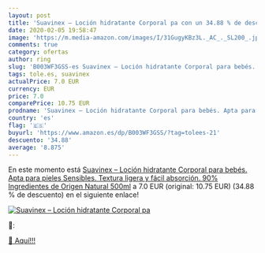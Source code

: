 ```yaml
---
layout: post
title: 'Suavinex – Loción hidratante Corporal pa con un 34.88 % de descuento'
date: 2020-02-05 19:58:47
image: 'https://m.media-amazon.com/images/I/31GugyKBz3L._AC_._SL200_.jpg'
comments: true
category: ofertas
author: ring
slug: 'B003WF3GSS-es Suavinex – Loción hidratante Corporal para bebés. Apta...'
tags: tole.es, suavinex
actualPrice: 7.0 EUR
currency: EUR
price: 7.0
comparePrice: 10.75 EUR
prodname: 'Suavinex – Loción hidratante Corporal para bebés. Apta para pieles Sensibles. Textura ligera y fácil absorción. 90% Ingredientes de Origen Natural  500ml'
country: 'es'
flag: '🇪🇸'
buyurl: 'https://www.amazon.es/dp/B003WF3GSS/?tag=tolees-21'
descuento: '34.88'
average: '8.875'
---
```


En este momento está [Suavinex – Loción hidratante Corporal para bebés. Apta para pieles Sensibles. Textura ligera y fácil absorción. 90% Ingredientes de Origen Natural  500ml](https://www.amazon.es/dp/B003WF3GSS/?tag=tolees-21) a 7.0 EUR (original: 10.75 EUR) (34.88 %  de descuento) en el siguiente enlace!

[![Suavinex – Loción hidratante Corporal pa](https://m.media-amazon.com/images/I/31GugyKBz3L._AC_._SL200_.jpg)](https://www.amazon.es/dp/B003WF3GSS/?tag=tolees-21)

🔎:


[🛒 Aquí!!!](https://www.amazon.es/dp/B003WF3GSS/?tag=tolees-21)
